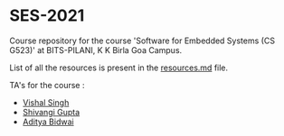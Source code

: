 # SES-2021

Course repository for the course 'Software for Embedded Systems (CS G523)' at BITS-PILANI, K K Birla Goa Campus.

List of all the resources is present in the [resources.md](https://github.com/adbidwai/SES-2021/blob/main/resources.md) file.

TA's for the course : 

 * [Vishal Singh](www.github.com/vishalbhsc)
 * [Shivangi Gupta](www.github.com/shivangixgupta) 
 * [Aditya Bidwai](www.github.com/adbidwai)
